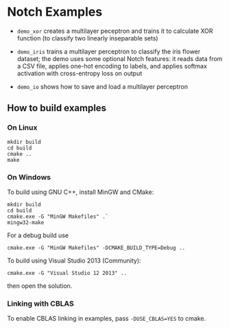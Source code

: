 Notch Examples
==============

 * `demo_xor` creates a multilayer peceptron and trains it to calculate
    XOR function (to classify two linearly inseparable sets)

 * `demo_iris` trains a multilayer perceptron to classify the iris flower
    dataset; the demo uses some optional Notch features:
    it reads data from a CSV file, applies one-hot encoding to labels,
    and applies softmax activation with cross-entropy loss on output

 * `demo_io` shows how to save and load a multilayer perceptron


How to build examples
---------------------

### On Linux

```
mkdir build
cd build
cmake ..
make
```


### On Windows

To build using GNU C++, install MinGW and CMake:

```
mkdir build
cd build
cmake.exe -G "MinGW Makefiles" .`
mingw32-make
```

For a debug build use

```
cmake.exe -G "MinGW Makefiles" -DCMAKE_BUILD_TYPE=Debug ..
```

To build using Visual Studio 2013 (Community):

```
cmake.exe -G "Visual Studio 12 2013" ..
```

then open the solution.

### Linking with CBLAS

To enable CBLAS linking in examples, pass `-DUSE_CBLAS=YES` to cmake.

